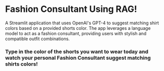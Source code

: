 # Fashion Consultant Using RAG!
A Streamlit application that uses OpenAI's GPT-4 to suggest matching shirt colors based on a provided shorts color. The app leverages a language model to act as a fashion consultant, providing users with stylish and compatible outfit combinations.

### Type in the color of the shorts you want to wear today and watch your personal Fashion Consultant suggest matching shirts colors!